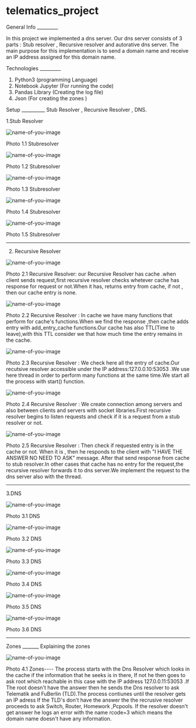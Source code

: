 # telematics_project
 
 General Info _________

In this project we implemented a dns server. Our dns server consists of 3 parts :  Stub resolver ,  Recursive resolver and autorative dns server. The main purpose for this implementation is to send a domain name and receive an IP address assigned for this domain name. 

Technologies _________

1. Python3 (programming Language) 
2. Notebook Jupyter (For running the code)
3. Pandas Library (Creating the log file)
4. Json (For creating the zones )

Setup __________ Stub Resolver , Recursive Resolver , DNS.


1.Stub Resolver



![name-of-you-image](https://github.com/Alioio/telematics_project/blob/main/Notebooks/screenshots/stubresolver/1.png)
                            
Photo 1.1 Stubresolver

![name-of-you-image](https://github.com/Alioio/telematics_project/blob/main/Notebooks/screenshots/stubresolver/2.png)

Photo 1.2 Stubresolver

![name-of-you-image](https://github.com/Alioio/telematics_project/blob/main/Notebooks/screenshots/stubresolver/3.png)

Photo 1.3 Stubresolver

![name-of-you-image](https://github.com/Alioio/telematics_project/blob/main/Notebooks/screenshots/stubresolver/4start%20define.png)

Photo 1.4 Stubresolver

![name-of-you-image](https://github.com/Alioio/telematics_project/blob/main/Notebooks/screenshots/stubresolver/defining%20stub%20resolver.png)


Photo 1.5 Stubresolver

---------------------------------------------------------------------------------------------------------------------------------------------------------------------------------

2.  Recursive Resolver


![name-of-you-image](https://github.com/Alioio/telematics_project/blob/main/Notebooks/screenshots/recursiveresolver/11.PNG)

 

Photo 2.1 Recursive Resolver:  our Recursive Resolver has cache .when client sends request,first recursive resolver checks whetever cache has response for request or not.When it has, returns entry from cache, if not , then our cache entry is none.


![name-of-you-image](https://github.com/Alioio/telematics_project/blob/main/Notebooks/screenshots/recursiveresolver/12.png)


Photo 2.2 Recursive Resolver :  In cache we have many functions that perform for cache's functions.When we find the response ,then cache adds entry with add_entry_cache functions.Our cache has also TTL(Time to leave),with this TTL consider we that how much time the entry remains in 
the cache.


![name-of-you-image](https://github.com/Alioio/telematics_project/blob/main/Notebooks/screenshots/recursiveresolver/13.png)


Photo 2.3 Recursive Resolver :  We check here all the entry of cache.Our recutsive resolver accessible under the IP address:127.0.0.10:53053 .We use here thread in order to perform many functions at the same time.We start all the process with start() function.


![name-of-you-image](https://github.com/Alioio/telematics_project/blob/main/Notebooks/screenshots/recursiveresolver/14.png)


Photo 2.4 Recursive Resolver  : We create connection among servers  and also between clients and servers with socket libraries.First recursive resolver begins to listen requests and check if it is a request from a stub resolver or not.


![name-of-you-image](https://github.com/Alioio/telematics_project/blob/main/Notebooks/screenshots/recursiveresolver/15%20threading.png)


Photo 2.5 Recursive Resolver :  Then check if requested entry is in the cache or not. When it is , then he responds to the client with "I HAVE THE ANSWER NO NEED TO ASK" message. After that send response from cache to stub resolver.In other cases that cache has no entry for the request,the  recursive resolver 
forwards it to dns server.We implement the request to the dns server also with the thread.

---------------------------------------------------------------------------------------------------------------------------------------------------------------------------------

3.DNS


![name-of-you-image](https://github.com/Alioio/telematics_project/blob/main/Notebooks/screenshots/DNS/21.png)


Photo 3.1 DNS


![name-of-you-image](https://github.com/Alioio/telematics_project/blob/main/Notebooks/screenshots/DNS/22.png)



Photo 3.2 DNS


![name-of-you-image](https://github.com/Alioio/telematics_project/blob/main/Notebooks/screenshots/DNS/23.png)


Photo 3.3 DNS


![name-of-you-image](https://github.com/Alioio/telematics_project/blob/main/Notebooks/screenshots/DNS/24.png)


Photo 3.4 DNS


![name-of-you-image](https://github.com/Alioio/telematics_project/blob/main/Notebooks/screenshots/DNS/25.png)


Photo 3.5 DNS


![name-of-you-image](https://github.com/Alioio/telematics_project/blob/main/Notebooks/screenshots/DNS/26.png)


Photo 3.6 DNS

---------------------------------------------------------------------------------------------------------------------------------------------------------------------------------

Zones _______ Explaining the zones


![name-of-you-image](https://github.com/Alioio/telematics_project/blob/main/Notebooks/zones_telematik.png)

Photo 4.1 Zones---- 
The process starts with the Dns Resolver which looks in the cache if the information that he seeks is in there, If not he then goes to ask root which reachable in this case with the IP address 127.0.0.11:53053 .If The root doesn't have the answer then he sends the Dns resolver to ask Telematik and FuBerlin (TLD).The process contiunes until the resolver gets an IP adress  If the TLD's don't have the answer the the recrusive resolver proceeds to ask Switch, Router, Homework ,Pcpools. If the resolver doesn't get answer he logs an error with the name rcode=3 which means the domain name doesn't have any information.

